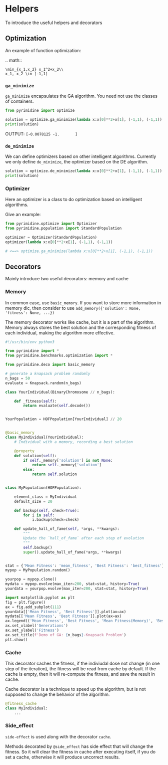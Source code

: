 # Helpers

To introduce the useful helpers and decorators

## Optimization

An example of function optimization:

.. math::

    \min_{x_1,x_2} x_1^2+x_2\\
    x_1, x_2 \in [-1,1]


### `ga_minimize`
`ga_minimize` encapsulates the GA algorithm. You need not use the classes of containers.

```python
from pyrimidine import optimize

solution = optimize.ga_minimize(lambda x:x[0]**2+x[1], (-1,1), (-1,1))
print(solution)
```

OUTPUT: `[-0.0078125 -1.       ]`


### `de_minimize`

We can define optimizers based on other intelligent algorithms. Currently we only define `de_minimize`, the optimizer based on the DE algorithm.

```python
solution = optimize.de_minimize(lambda x:x[0]**2+x[1], (-1,1), (-1,1))
print(solution)
```

### Optimizer

Here an optimizer is a class to do optimization based on intelligent algorithms.

Give an example:
```python
from pyrimidine.optimize import Optimizer
from pyrimidine.population import StandardPopulation

optimizer = Optimizer(StandardPopulation)
optimizer(lambda x:x[0]**2+x[1], (-1,1), (-1,1))

# <==> optimize.ga_minimize(lambda x:x[0]**2+x[1], (-1,1), (-1,1))
```

## Decorators

Mainly introduce two useful decorators: memory and cache

### Memory
In common case, use `basic_memory`. If you want to store more information in memory dic, then consider to use `add_memory({'solution': None, 'fitness': None, ...})`

The memory decorator works like cache, but it is a part of the algorithm. Memory always stores the best solution and the corresponding fitness of each individual, making the algorithm more effective.

```python
#!/usr/bin/env python3

from pyrimidine import *
from pyrimidine.benchmarks.optimization import *

from pyrimidine.deco import basic_memory

# generate a knapsack problem randomly
n_bags = 50
evaluate = Knapsack.random(n_bags)

class YourIndividual(BinaryChromosome // n_bags):

    def _fitness(self):
        return evaluate(self.decode())


YourPopulation = HOFPopulation[YourIndividual] // 20


@basic_memory
class MyIndividual(YourIndividual):
    # Individual with a memory, recording a best solution

    @property
    def solution(self):
        if self._memory['solution'] is not None:
            return self._memory['solution']
        else:
            return self.solution


class MyPopulation(HOFPopulation):

    element_class = MyIndividual
    default_size = 20

    def backup(self, check=True):
        for i in self:
            i.backup(check=check)

    def update_hall_of_fame(self, *args, **kwargs):
        """
        Update the `hall_of_fame` after each step of evolution
        """
        self.backup()
        super().update_hall_of_fame(*args, **kwargs)


stat = {'Mean Fitness': 'mean_fitness', 'Best Fitness': 'best_fitness'}
mypop = MyPopulation.random()

yourpop = mypop.clone()
mydata = mypop.evolve(max_iter=200, stat=stat, history=True)
yourdata = yourpop.evolve(max_iter=200, stat=stat, history=True)

import matplotlib.pyplot as plt
fig = plt.figure()
ax = fig.add_subplot(111)
yourdata[['Mean Fitness', 'Best Fitness']].plot(ax=ax)
mydata[['Mean Fitness', 'Best Fitness']].plot(ax=ax)
ax.legend(('Mean Fitness', 'Best Fitness', 'Mean Fitness(Memory)', 'Best Fitness(Memory)'))
ax.set_xlabel('Generations')
ax.set_ylabel('Fitness')
ax.set_title(f'Demo of GA: {n_bags}-Knapsack Problem')
plt.show()

```

### Cache

This decorator caches the fitness, if the indiviudal dose not change (in one step of the iteration), the fitness will be read from cache by default. If the cache is empty, then it will re-compute the fitness, and save the result in cache.

Cache decorator is a technique to speed up the algorithm, but is not supposed to change the behavior of the algorithm.

```python
@fitness_cache
class MyIndividual:
    ...
```

### Side_effect

`side-effect` is used along with the decorator `cache`.

Methods decorated by `@side_effect` has side effect that will change the fitness. So it will clear the fitness in cache after executing itself, if you do set a cache, otherwise it will produce uncorrect results.
